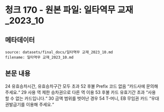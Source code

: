 # 청크 170 - 원본 파일: 일타역무 교재_2023_10

## 메타데이터

```
source: datasets/final_docs/일타역무 교재_2023_10.md
filename: 일타역무 교재_2023_10.md
```

## 본문 내용

24 유효승차시간, 유효승차구간  모두 초과 52 후불 Prefix 코드 없음 “카드사에 문의해주세요.“ 29 사용 역 제한 승차권으로  다른 역 이용 53 후불 카드 유효기간 초과 “사용할 수 없는 카드입니다.“ 30 금액 범위를 벗어난 경우 54 T-머니, EB 무임권 카드 “우대권발급기를 이용해 주세요.“
